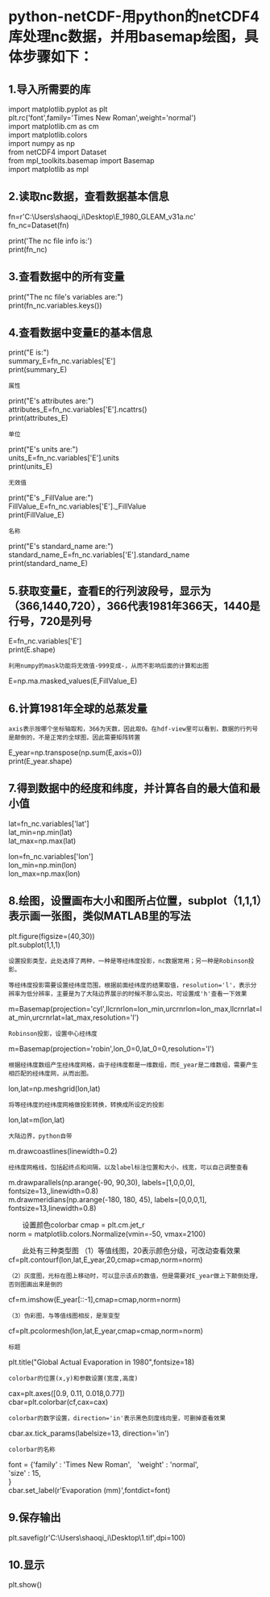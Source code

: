 python-netCDF-用python的netCDF4库处理nc数据，并用basemap绘图，具体步骤如下：
=====================================================================

1.导入所需要的库
---------------
import matplotlib.pyplot as plt <br> 
plt.rc('font',family='Times New Roman',weight='normal')  <br> 
import matplotlib.cm as cm <br> 
import matplotlib.colors <br> 
import numpy as np <br> 
from netCDF4 import Dataset <br> 
from mpl_toolkits.basemap import Basemap <br> 
import matplotlib as mpl <br> 

2.读取nc数据，查看数据基本信息
--------------------------
fn=r'C:\Users\shaoqi_i\Desktop\E_1980_GLEAM_v31a.nc' <br> 
fn_nc=Dataset(fn) <br> 

print('The nc file info is:') <br> 
print(fn_nc) <br> 

3.查看数据中的所有变量
--------------------
print("The nc file's variables are:") <br> 
print(fn_nc.variables.keys()) <br> 

4.查看数据中变量E的基本信息
-------------------------
print("E is:") <br> 
summary_E=fn_nc.variables['E'] <br> 
print(summary_E) <br> 

	属性
print("E's attributes are:") <br> 
attributes_E=fn_nc.variables['E'].ncattrs() <br> 
print(attributes_E) <br> 

	单位
print("E's units are:") <br> 
units_E=fn_nc.variables['E'].units <br> 
print(units_E) <br> 

	无效值
print("E's _FillValue are:") <br> 
FillValue_E=fn_nc.variables['E']._FillValue <br> 
print(FillValue_E) <br> 

	名称
print("E's standard_name are:") <br> 
standard_name_E=fn_nc.variables['E'].standard_name <br> 
print(standard_name_E) <br> 

5.获取变量E，查看E的行列波段号，显示为（366,1440,720），366代表1981年366天，1440是行号，720是列号
----------------------------------------------------------------------------------------
E=fn_nc.variables['E']  <br>
print(E.shape) <br>

	利用numpy的mask功能将无效值-999变成-，从而不影响后面的计算和出图
E=np.ma.masked_values(E,FillValue_E) <br>

6.计算1981年全球的总蒸发量
-------------------------------------------------------------------
	axis表示按哪个坐标轴取和，366为天数，因此取0。在hdf-view里可以看到，数据的行列号是颠倒的，不是正常的全球图，因此需要矩阵转置
E_year=np.transpose(np.sum(E,axis=0)) <br>
print(E_year.shape) <br>

7.得到数据中的经度和纬度，并计算各自的最大值和最小值
--------------------------------------------
lat=fn_nc.variables['lat'] <br>
lat_min=np.min(lat) <br>
lat_max=np.max(lat) <br>

lon=fn_nc.variables['lon'] <br>
lon_min=np.min(lon) <br>
lon_max=np.max(lon) <br>

8.绘图，设置画布大小和图所占位置，subplot（1,1,1）表示画一张图，类似MATLAB里的写法
---------------------------------------------------------------------------
plt.figure(figsize=(40,30)) <br>
plt.subplot(1,1,1) <br>

	设置投影类型，此处选择了两种，一种是等经纬度投影，nc数据常用；另一种是Robinson投影。

	等经纬度投影需要设置经纬度范围，根据前面经纬度的结果取值，resolution='l'，表示分辨率为低分辨率，主要是为了大陆边界展示的时候不那么突出，可设置成'h'查看一下效果
m=Basemap(projection='cyl',llcrnrlon=lon_min,urcrnrlon=lon_max,llcrnrlat=lat_min,urcrnrlat=lat_max,resolution='l') <br>

	Robinson投影，设置中心经纬度
m=Basemap(projection='robin',lon_0=0,lat_0=0,resolution='l') <br>

	根据经纬度数组产生经纬度网格，由于经纬度都是一维数组，而E_year是二维数组，需要产生相匹配的经纬度网，从而出图。
lon,lat=np.meshgrid(lon,lat) <br>

	将等经纬度的经纬度网格做投影转换，转换成所设定的投影
lon,lat=m(lon,lat) <br>

	大陆边界，python自带
m.drawcoastlines(linewidth=0.2) <br>

	经纬度网格线，包括起终点和间隔，以及label标注位置和大小，线宽，可以自己调整查看
m.drawparallels(np.arange(-90, 90,30), labels=[1,0,0,0], fontsize=13,,linewidth=0.8) <br>
m.drawmeridians(np.arange(-180, 180, 45), labels=[0,0,0,1], fontsize=13,linewidth=0.8) <br>

        设置颜色colorbar
cmap = plt.cm.jet_r <br>
norm = matplotlib.colors.Normalize(vmin=-50, vmax=2100) <br>

        此处有三种类型图
	（1）等值线图，20表示颜色分级，可改动查看效果
cf=plt.contourf(lon,lat,E_year,20,cmap=cmap,norm=norm) <br>

	（2）灰度图，光标在图上移动时，可以显示该点的数值，但是需要对E_year做上下颠倒处理，否则图画出来是倒的
cf=m.imshow(E_year[::-1],cmap=cmap,norm=norm) <br>

	（3）伪彩图，与等值线图相反，是渐变型
cf=plt.pcolormesh(lon,lat,E_year,cmap=cmap,norm=norm) <br>

	标题
plt.title("Global Actual Evaporation in 1980",fontsize=18)  <br>

	colorbar的位置(x,y)和参数设置(宽度,高度)
cax=plt.axes([0.9, 0.11, 0.018,0.77])  <br>
cbar=plt.colorbar(cf,cax=cax)  <br>

	colorbar的数字设置，direction='in'表示黑色刻度线向里，可删掉查看效果
cbar.ax.tick_params(labelsize=13, direction='in')  <br>

	colorbar的名称
font = {'family' : 'Times New Roman',   
        'weight' : 'normal',  
        'size'   : 15,  
        }   <br>
cbar.set_label(r'Evaporation (mm)',fontdict=font)  <br>

9.保存输出
----------
plt.savefig(r'C:\Users\shaoqi_i\Desktop\1.tif',dpi=100)  <br>

10.显示
-------
plt.show()  <br>













